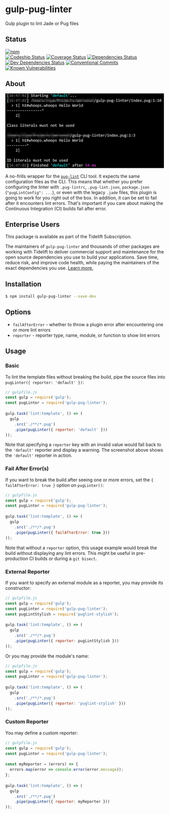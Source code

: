 # gulp-pug-linter

Gulp plugin to lint Jade or Pug files

## Status

[![npm](https://nodei.co/npm/gulp-pug-linter.png)](https://nodei.co/npm/gulp-pug-linter/)  
[![Codeship Status](https://www.codeship.io/projects/ca7127f0-dd21-0133-5b9a-6a36b574da30/status?branch=develop)](https://www.codeship.io/projects/144282)
[![Coverage Status](https://coveralls.io/repos/github/ilyakam/gulp-pug-linter/badge.svg?branch=develop)](https://coveralls.io/github/ilyakam/gulp-pug-linter?branch=develop)
[![Dependencies Status](https://david-dm.org/ilyakam/gulp-pug-linter/status.svg)](https://david-dm.org/ilyakam/gulp-pug-linter)
[![Dev Dependencies Status](https://david-dm.org/ilyakam/gulp-pug-linter/dev-status.svg)](https://david-dm.org/ilyakam/gulp-pug-linter?type=dev)
[![Conventional Commits](https://img.shields.io/badge/Conventional%20Commits-1.0.0-green.svg)](https://conventionalcommits.org)
[![Known Vulnerabilities](https://snyk.io/test/github/ilyakam/gulp-pug-linter/badge.svg)](https://snyk.io/test/github/ilyakam/gulp-pug-linter)

## About

![Screenshot from Terminal](readme-about-terminal-screenshot.png "The helpful arrow is included!")

A no-frills wrapper for the [`pug-lint`](https://github.com/pugjs/pug-lint/blob/master/README.md) CLI tool. It expects the same configuration files as the CLI. This means that whether you prefer configuring the linter with `.pug-lintrc`, `.pug-lint.json`, `package.json` (`"pugLintConfig": ...`), or even with the legacy `.jade` files, this plugin is going to work for you right out of the box. In addition, it can be set to fail after it encounters lint errors. That's important if you care about making the Continuous Integration (CI) builds fail after error.

## Enterprise Users

This package is available as part of the Tidelift Subscription.

The maintainers of `gulp-pug-linter` and thousands of other packages are working with Tidelift to deliver commercial support and maintenance for the open source dependencies you use to build your applications. Save time, reduce risk, and improve code health, while paying the maintainers of the exact dependencies you use. [Learn more.](https://tidelift.com/subscription/pkg/npm-gulp-pug-linter?utm_source=npm-gulp-pug-linter&utm_medium=referral&utm_campaign=enterprise&utm_term=repo)

## Installation

```sh
$ npm install gulp-pug-linter --save-dev
```

## Options

* `failAfterError` - whether to throw a plugin error after encountering one or more lint errors
* `reporter` - reporter type, name, module, or function to show lint errors

## Usage

### Basic

To lint the template files without breaking the build, pipe the source files into `pugLinter({ reporter: 'default' })`:

```js
// gulpfile.js
const gulp = require('gulp');
const pugLinter = require('gulp-pug-linter');

gulp.task('lint:template', () => (
  gulp
    .src('./**/*.pug')
    .pipe(pugLinter({ reporter: 'default' }))
));
```

Note that specifying a `reporter` key with an invalid value would fall back to the `'default'` reporter and display a warning. The screenshot above shows the `'default'` reporter in action.

### Fail After Error(s)

If you want to break the build after seeing one or more errors, set the `{ failAfterError: true }` option on `pugLinter()`:

```js
// gulpfile.js
const gulp = require('gulp');
const pugLinter = require('gulp-pug-linter');

gulp.task('lint:template', () => (
  gulp
    .src('./**/*.pug')
    .pipe(pugLinter({ failAfterError: true }))
));
```

Note that without a `reporter` option, this usage example would break the build without displaying any lint errors. This might be useful in pre-production CI builds or during a `git bisect`.

### External Reporter

If you want to specify an external module as a reporter, you may provide its constructor:

```js
// gulpfile.js
const gulp = require('gulp');
const pugLinter = require('gulp-pug-linter');
const pugLintStylish = require('puglint-stylish');

gulp.task('lint:template', () => (
  gulp
    .src('./**/*.pug')
    .pipe(pugLinter({ reporter: pugLintStylish }))
));
```

Or you may provide the module's name:

```js
// gulpfile.js
const gulp = require('gulp');
const pugLinter = require('gulp-pug-linter');

gulp.task('lint:template', () => (
  gulp
    .src('./**/*.pug')
    .pipe(pugLinter({ reporter: 'puglint-stylish' }))
));
```

### Custom Reporter

You may define a custom reporter:

```js
// gulpfile.js
const gulp = require('gulp');
const pugLinter = require('gulp-pug-linter');

const myReporter = (errors) => {
  errors.map(error => console.error(error.message));
};

gulp.task('lint:template', () => (
  gulp
    .src('./**/*.pug')
    .pipe(pugLinter({ reporter: myReporter }))
));
```
